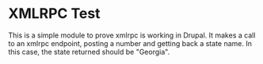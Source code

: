 # XMLRPC Test

This is a simple module to prove xmlrpc is working in Drupal. It makes a call to an xmlrpc endpoint, posting a number and getting back a state name. In this case, the state returned should be "Georgia".